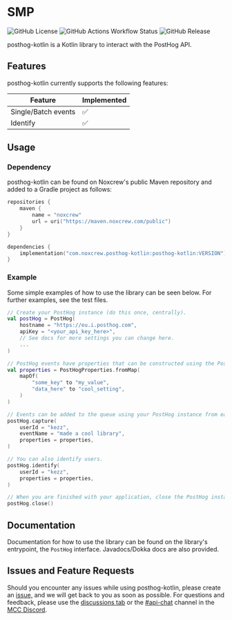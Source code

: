# SMP
<img alt="GitHub License" src="https://img.shields.io/github/license/noxcrew/posthog-kotlin"> <img alt="GitHub Actions Workflow Status" src="https://img.shields.io/github/actions/workflow/status/noxcrew/posthog-kotlin/build.yml"> <img alt="GitHub Release" src="https://img.shields.io/github/v/release/noxcrew/posthog-kotlin">

posthog-kotlin is a Kotlin library to interact with the PostHog API.

## Features
posthog-kotlin currently supports the following features:

| Feature | Implemented   |
| --- |--- |
| Single/Batch events | ✅             |
| Identify | ✅             |

## Usage
### Dependency
posthog-kotlin can be found on Noxcrew's public Maven repository and added to a Gradle project as follows:

```kotlin
repositories {
    maven {
        name = "noxcrew"
        url = uri("https://maven.noxcrew.com/public")
    }
}

dependencies {
    implementation("com.noxcrew.posthog-kotlin:posthog-kotlin:VERSION")
}
```

### Example
Some simple examples of how to use the library can be seen below.
For further examples, see the test files.

```kotlin
// Create your PostHog instance (do this once, centrally).
val postHog = PostHog(
    hostname = "https://eu.i.posthog.com",
    apiKey = "<your_api_key_here>",
    // See docs for more settings you can change here.
    ...
)

// PostHog events have properties that can be constructed using the PostHogProperties class.
val properties = PostHogProperties.fromMap(
    mapOf(
        "some_key" to "my_value",
        "data_here" to "cool_setting",
    )
)

// Events can be added to the queue using your PostHog instance from earlier.
postHog.capture(
    userId = "kezz",
    eventName = "made a cool library",
    properties = properties,
)

// You can also identify users.
postHog.identify(
    userId = "kezz",
    properties = properties,
)

// When you are finished with your application, close the PostHog instance to flush the queue.
postHog.close()
```

## Documentation
Documentation for how to use the library can be found on the library's entrypoint, the `PostHog` interface.
Javadocs/Dokka docs are also provided.

## Issues and Feature Requests
Should you encounter any issues while using posthog-kotlin, please create an [issue,](https://github.com/Noxcrew/posthog-kotlin/issues/new) and we will get back to you as soon as possible.
For questions and feedback, please use the  [discussions tab](https://github.com/Noxcrew/posthog-kotlin/discussions) or the [#api-chat](https://discord.com/channels/707193125478596668/1134515300742733985) channel in the [MCC Discord](https://discord.gg/mcc).